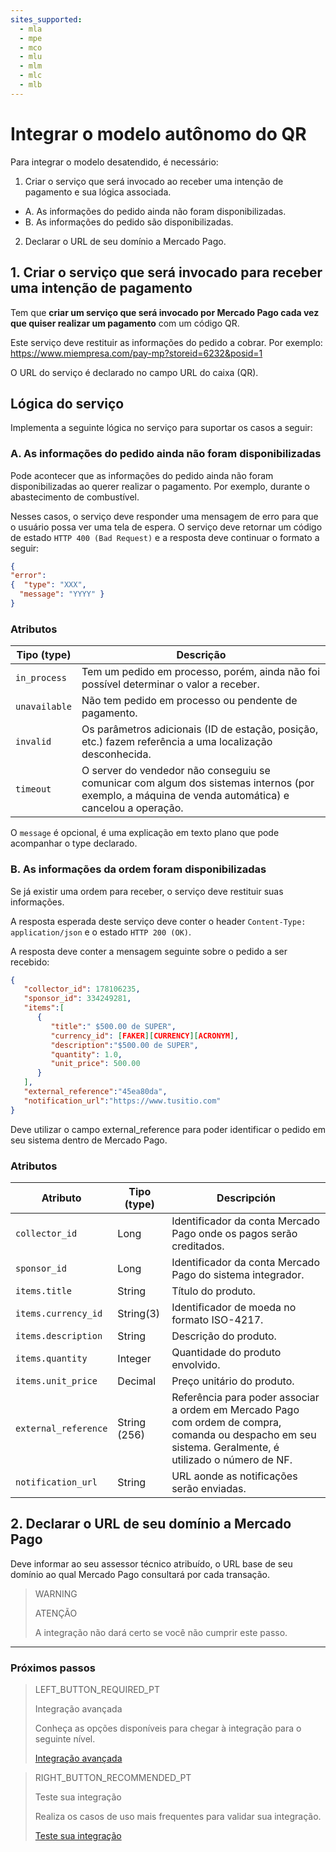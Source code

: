```yaml
---
sites_supported:
  - mla
  - mpe
  - mco
  - mlu
  - mlm
  - mlc
  - mlb
---
```


# Integrar o modelo autônomo do QR

Para integrar o modelo desatendido, é necessário: 
  
1.  Criar o serviço que será invocado ao receber uma intenção de pagamento e sua lógica associada. 
  - A. As informações do pedido ainda não foram disponibilizadas. 
  - B. As informações do pedido são disponibilizadas. 

2. Declarar o URL de seu domínio a Mercado Pago.

## 1. Criar o serviço que será invocado para receber uma intenção de pagamento 

Tem que **criar um serviço que será invocado por Mercado Pago cada vez que quiser realizar um pagamento** com um código QR.

Este serviço deve restituir as informações do pedido a cobrar. Por exemplo:  https://www.miempresa.com/pay-mp?storeid=6232&posid=1 

O URL do serviço é declarado no campo URL do caixa (QR).

## Lógica do serviço 

Implementa a seguinte lógica no serviço para suportar os casos a seguir: 

### A. As informações do pedido ainda não foram disponibilizadas

Pode acontecer que as informações do pedido ainda não foram disponibilizadas ao querer realizar o pagamento. Por exemplo, durante o abastecimento de combustível. 

Nesses casos, o serviço deve responder uma mensagem de erro para que o usuário possa ver uma tela de espera. O serviço deve retornar um código de estado `HTTP 400 (Bad Request)` e a resposta deve continuar o formato a seguir: 

```json
{
"error": 
{  "type": "XXX",
  "message": "YYYY" }
}
```

### Atributos

| Tipo (type)       |  Descrição                                                 |
| ------------- | ------------------------------------------------------------ |
| `in_process`     | Tem um pedido em processo, porém, ainda não foi possível determinar o valor a receber. |
| `unavailable`           | Não tem pedido em processo ou pendente de pagamento.  |
| `invalid`           | Os parâmetros adicionais (ID de estação, posição, etc.) fazem referência a uma localização desconhecida.  |
| `timeout`           | O server do vendedor não conseguiu se comunicar com algum dos sistemas internos (por exemplo, a máquina de venda automática) e cancelou a operação. |

O `message` é opcional, é uma explicação em texto plano que pode acompanhar o type declarado.

### B. As informações da ordem foram disponibilizadas

Se já existir uma ordem para receber, o serviço deve restituir suas informações. 

A resposta esperada deste serviço deve conter o header `Content-Type: application/json` e o estado `HTTP 200 (OK)`.

A resposta deve conter a mensagem seguinte sobre o pedido a ser recebido: 

```json
{
   "collector_id": 178106235,
   "sponsor_id": 334249281,
   "items":[
      {
         "title":" $500.00 de SUPER",
         "currency_id": [FAKER][CURRENCY][ACRONYM],
         "description":"$500.00 de SUPER",
         "quantity": 1.0,
         "unit_price": 500.00
      }
   ],
   "external_reference":"45ea80da",
   "notification_url":"https://www.tusitio.com"
}
```

Deve utilizar o campo external_reference para poder identificar o pedido em seu sistema dentro de Mercado Pago.

### Atributos

| Atributo            | Tipo (type)       |  Descripción               |
| ------------- | ------------- | ------------------------------------------------------------ |
| `collector_id` | Long     | Identificador da conta Mercado Pago onde os pagos serão creditados.  |
| `sponsor_id` | Long           | Identificador da conta Mercado Pago do sistema integrador. |
| `items.title` | String           | Título do produto. |
| `items.currency_id` | String(3)           | Identificador de moeda no formato ISO-4217. |
| `items.description` | String     | Descrição do produto.  |
| `items.quantity` | Integer           | Quantidade do produto envolvido.  |
| `items.unit_price` | Decimal           | Preço unitário do produto. |
| `external_reference` | String (256)           | Referência para poder associar a ordem em Mercado Pago com ordem de compra, comanda ou despacho em seu sistema. Geralmente, é utilizado o número de NF.  |
| `notification_url` | String | URL aonde as notificações serão enviadas.  |

## 2. Declarar o URL de seu domínio a Mercado Pago

Deve informar ao seu assessor técnico atribuído, o URL base de seu domínio ao qual Mercado Pago consultará por cada transação. 

> WARNING
> 
> ATENÇÃO
> 
> A integração não dará certo se você não cumprir este passo. 

---

### Próximos passos


> LEFT_BUTTON_REQUIRED_PT
>
> Integração avançada
>
> Conheça as opções disponíveis para chegar à integração para o seguinte nível.
>
> [Integração avançada](https://www.mercadopago.com.br/developers/pt/guides/qr-code/final-steps/advanced-integration/)


> RIGHT_BUTTON_RECOMMENDED_PT
>
> Teste sua integração
>
> Realiza os casos de uso mais frequentes para validar sua integração.
>
> [Teste sua integração](https://www.mercadopago.com.br/developers/pt/guides/qr-code/final-steps/integration-test/)